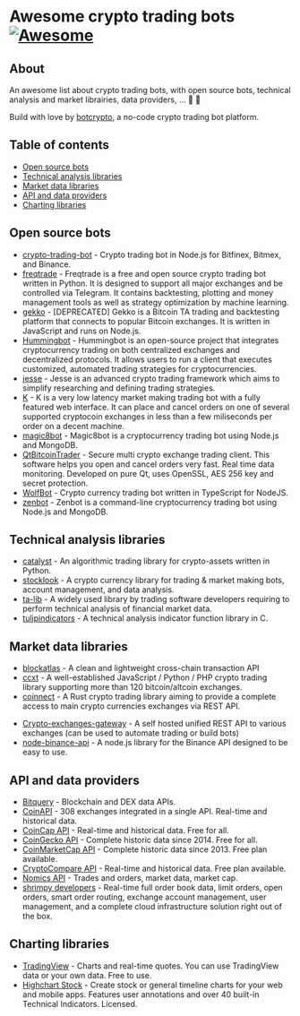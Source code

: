 # Awesome crypto trading bots [![Awesome](https://awesome.re/badge.svg)](https://awesome.re)

## About 

An awesome list about crypto trading bots, with open source bots, technical analysis and market librairies, data providers, ... :robot: :rocket:

Build with love by [botcrypto](https://botcrypto.io), a no-code crypto trading bot platform.

## Table of contents

* [Open source bots](#open-source-bots)
* [Technical analysis libraries](#technical-analysis-libraries)
* [Market data libraries](#market-data-libraries)
* [API and data providers](#api-and-data-providers)
* [Charting libraries](#charting-libraries)

## Open source bots

* [crypto-trading-bot](https://github.com/Haehnchen/crypto-trading-bot) - Crypto trading bot in Node.js for Bitfinex, Bitmex, and Binance.
* [freqtrade](https://github.com/freqtrade/freqtrade) - Freqtrade is a free and open source crypto trading bot written in Python. It is designed to support all major exchanges and be controlled via Telegram. It contains backtesting, plotting and money management tools as well as strategy optimization by machine learning.
* [gekko](https://github.com/askmike/gekko) - [DEPRECATED] Gekko is a Bitcoin TA trading and backtesting platform that connects to popular Bitcoin exchanges. It is written in JavaScript and runs on Node.js.
* [Hummingbot](https://github.com/coinalpha/hummingbot) - Hummingbot is an open-source project that integrates cryptocurrency trading on both centralized exchanges and decentralized protocols. It allows users to run a client that executes customized, automated trading strategies for cryptocurrencies.
* [jesse](https://github.com/jesse-ai/jesse) - Jesse is an advanced crypto trading framework which aims to simplify researching and defining trading strategies.
* [K](https://github.com/ctubio/Krypto-trading-bot) - K is a very low latency market making trading bot with a fully featured web interface. It can place and cancel orders on one of several supported cryptocoin exchanges in less than a few miliseconds per order on a decent machine.
* [magic8bot](https://github.com/magic8bot/magic8bot) - Magic8bot is a cryptocurrency trading bot using Node.js and MongoDB.
* [QtBitcoinTrader](https://github.com/JulyIghor/QtBitcoinTrader) - Secure multi crypto exchange trading client. This software helps you open and cancel orders very fast. Real time data monitoring. Developed on pure Qt, uses OpenSSL, AES 256 key and secret protection.
* [WolfBot](https://github.com/Ekliptor/WolfBot) - Crypto currency trading bot written in TypeScript for NodeJS.
* [zenbot](https://github.com/DeviaVir/zenbot) - Zenbot is a command-line cryptocurrency trading bot using Node.js and MongoDB.

## Technical analysis libraries

* [catalyst](https://github.com/enigmampc/catalyst) -  An algorithmic trading library for crypto-assets written in Python.
* [stocklook](https://github.com/zbarge/stocklook) - A crypto currency library for trading & market making bots, account management, and data analysis.
* [ta-lib](https://github.com/mrjbq7/ta-lib) - A widely used library by trading software developers requiring to perform technical analysis of financial market data.
* [tulipindicators](https://github.com/TulipCharts/tulipindicators) - A technical analysis indicator function library in C.

## Market data libraries

* [blockatlas](https://github.com/trustwallet/blockatlas) - A clean and lightweight cross-chain transaction API
* [ccxt](https://github.com/ccxt/ccxt) - A well-established JavaScript / Python / PHP crypto trading library supporting more than 120 bitcoin/altcoin exchanges.
* [coinnect](https://github.com/hugues31/coinnect) - A Rust crypto trading library aiming to provide a complete access to main crypto currencies exchanges via REST API.
- [Crypto-exchanges-gateway](https://github.com/aloysius-pgast/crypto-exchanges-gateway) - A self hosted unified REST API to various exchanges (can be used to automate trading or build bots)
- [node-binance-api](https://github.com/jaggedsoft/node-binance-api) - A node.js library for the Binance API designed to be easy to use. 

##  API and data providers
- [Bitquery](https://bitquery.io/) - Blockchain and DEX data APIs.
- [CoinAPI](https://www.coinapi.io/) - 308 exchanges integrated in a single API. Real-time and historical data.
- [CoinCap API](https://docs.coincap.io/) - Real-time and historical data. Free for all.
- [CoinGecko API](https://www.coingecko.com/en/api) - Complete historic data since 2014. Free for all.
- [CoinMarketCap API](https://coinmarketcap.com/api/) - Complete historic data since 2013. Free plan available.
- [CryptoCompare API](https://min-api.cryptocompare.com/) - Real-time and historical data. Free plan available.
- [Nomics API](https://p.nomics.com/cryptocurrency-bitcoin-api) - Trades and orders, market data, market cap.
- [shrimpy developers](https://developers.shrimpy.io/) - Real-time full order book data, limit orders, open orders, smart order routing, exchange account management, user management, and a complete cloud infrastructure solution right out of the box.

## Charting libraries

- [TradingView](https://fr.tradingview.com/widget/) - Charts and real-time quotes. You can use TradingView data or your own data. Free to use.
- [Highchart Stock](https://www.highcharts.com/blog/products/stock/) - Create stock or general timeline charts for your web and mobile apps. Features user annotations and over 40 built-in Technical Indicators. Licensed.
